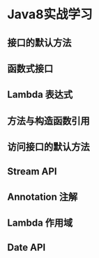 # Java8实战学习 
## 接口的默认方法
## 函数式接口
## Lambda 表达式
## 方法与构造函数引用
## 访问接口的默认方法
## Stream API
## Annotation 注解
## Lambda 作用域
## Date API
